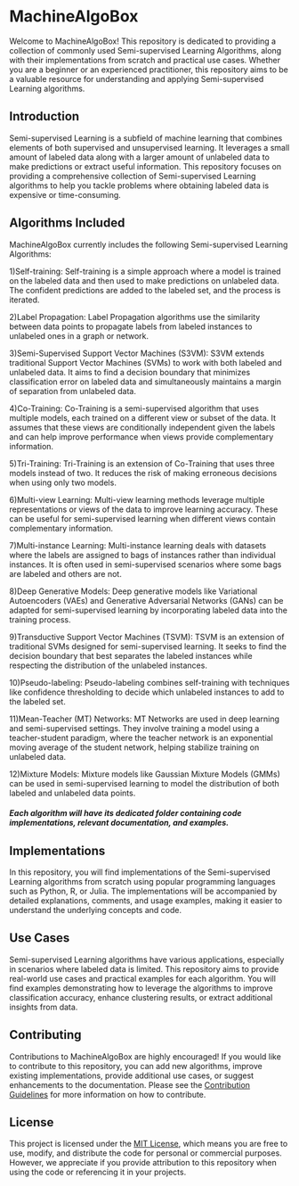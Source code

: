 # MachineAlgoBox

Welcome to MachineAlgoBox! This repository is dedicated to providing a collection of commonly used Semi-supervised Learning Algorithms, along with their implementations from scratch and practical use cases. Whether you are a beginner or an experienced practitioner, this repository aims to be a valuable resource for understanding and applying Semi-supervised Learning algorithms.

## Introduction
Semi-supervised Learning is a subfield of machine learning that combines elements of both supervised and unsupervised learning. It leverages a small amount of labeled data along with a larger amount of unlabeled data to make predictions or extract useful information. This repository focuses on providing a comprehensive collection of Semi-supervised Learning algorithms to help you tackle problems where obtaining labeled data is expensive or time-consuming.

## Algorithms Included

MachineAlgoBox currently includes the following Semi-supervised Learning Algorithms:


1)Self-training:
    Self-training is a simple approach where a model is trained on the labeled data and then used to make predictions on unlabeled data. The confident predictions are added to the labeled set, and the process is iterated.

2)Label Propagation:
    Label Propagation algorithms use the similarity between data points to propagate labels from labeled instances to unlabeled ones in a graph or network.

3)Semi-Supervised Support Vector Machines (S3VM):
    S3VM extends traditional Support Vector Machines (SVMs) to work with both labeled and unlabeled data. It aims to find a decision boundary that minimizes classification error on labeled data and simultaneously maintains a margin of separation from unlabeled data.

4)Co-Training:
    Co-Training is a semi-supervised algorithm that uses multiple models, each trained on a different view or subset of the data. It assumes that these views are conditionally independent given the labels and can help improve performance when views provide complementary information.

5)Tri-Training:
    Tri-Training is an extension of Co-Training that uses three models instead of two. It reduces the risk of making erroneous decisions when using only two models.

6)Multi-view Learning:
    Multi-view learning methods leverage multiple representations or views of the data to improve learning accuracy. These can be useful for semi-supervised learning when different views contain complementary information.

7)Multi-instance Learning:
    Multi-instance learning deals with datasets where the labels are assigned to bags of instances rather than individual instances. It is often used in semi-supervised scenarios where some bags are labeled and others are not.

8)Deep Generative Models:
    Deep generative models like Variational Autoencoders (VAEs) and Generative Adversarial Networks (GANs) can be adapted for semi-supervised learning by incorporating labeled data into the training process.

9)Transductive Support Vector Machines (TSVM):
    TSVM is an extension of traditional SVMs designed for semi-supervised learning. It seeks to find the decision boundary that best separates the labeled instances while respecting the distribution of the unlabeled instances.

10)Pseudo-labeling:
    Pseudo-labeling combines self-training with techniques like confidence thresholding to decide which unlabeled instances to add to the labeled set.

11)Mean-Teacher (MT) Networks:
    MT Networks are used in deep learning and semi-supervised settings. They involve training a model using a teacher-student paradigm, where the teacher network is an exponential moving average of the student network, helping stabilize training on unlabeled data.

12)Mixture Models:
    Mixture models like Gaussian Mixture Models (GMMs) can be used in semi-supervised learning to model the distribution of both labeled and unlabeled data points.

##### Each algorithm will have its dedicated folder containing code implementations, relevant documentation, and examples.

## Implementations

In this repository, you will find implementations of the Semi-supervised Learning algorithms from scratch using popular programming languages such as Python, R, or Julia. The implementations will be accompanied by detailed explanations, comments, and usage examples, making it easier to understand the underlying concepts and code.

## Use Cases

Semi-supervised Learning algorithms have various applications, especially in scenarios where labeled data is limited. This repository aims to provide real-world use cases and practical examples for each algorithm. You will find examples demonstrating how to leverage the algorithms to improve classification accuracy, enhance clustering results, or extract additional insights from data.

## Contributing

Contributions to MachineAlgoBox are highly encouraged! If you would like to contribute to this repository, you can add new algorithms, improve existing implementations, provide additional use cases, or suggest enhancements to the documentation. Please see the [Contribution Guidelines](CONTRIBUTING.md) for more information on how to contribute.

## License

This project is licensed under the [MIT License](LICENSE), which means you are free to use, modify, and distribute the code for personal or commercial purposes. However, we appreciate if you provide attribution to this repository when using the code or referencing it in your projects.

